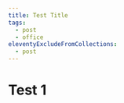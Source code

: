 ```yaml
---
title: Test Title
tags:
  - post
  - office
eleventyExcludeFromCollections:
  - post
---
```


# Test 1
